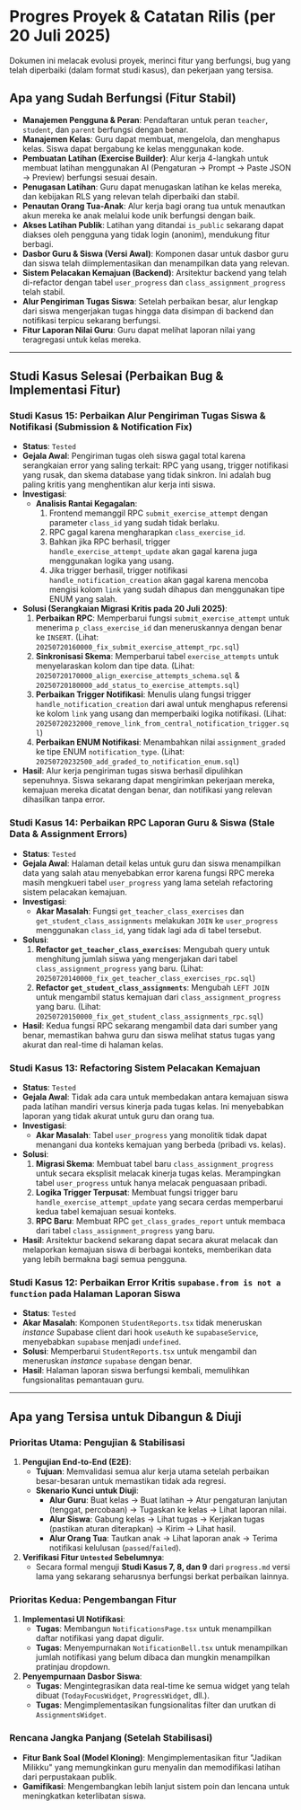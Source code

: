 # Progres Proyek & Catatan Rilis (per 20 Juli 2025)

Dokumen ini melacak evolusi proyek, merinci fitur yang berfungsi, bug yang telah diperbaiki (dalam format studi kasus), dan pekerjaan yang tersisa.

## Apa yang Sudah Berfungsi (Fitur Stabil)

*   **Manajemen Pengguna & Peran**: Pendaftaran untuk peran `teacher`, `student`, dan `parent` berfungsi dengan benar.
*   **Manajemen Kelas**: Guru dapat membuat, mengelola, dan menghapus kelas. Siswa dapat bergabung ke kelas menggunakan kode.
*   **Pembuatan Latihan (Exercise Builder)**: Alur kerja 4-langkah untuk membuat latihan menggunakan AI (Pengaturan -> Prompt -> Paste JSON -> Preview) berfungsi sesuai desain.
*   **Penugasan Latihan**: Guru dapat menugaskan latihan ke kelas mereka, dan kebijakan RLS yang relevan telah diperbaiki dan stabil.
*   **Penautan Orang Tua-Anak**: Alur kerja bagi orang tua untuk menautkan akun mereka ke anak melalui kode unik berfungsi dengan baik.
*   **Akses Latihan Publik**: Latihan yang ditandai `is_public` sekarang dapat diakses oleh pengguna yang tidak login (anonim), mendukung fitur berbagi.
*   **Dasbor Guru & Siswa (Versi Awal)**: Komponen dasar untuk dasbor guru dan siswa telah diimplementasikan dan menampilkan data yang relevan.
*   **Sistem Pelacakan Kemajuan (Backend)**: Arsitektur backend yang telah di-refactor dengan tabel `user_progress` dan `class_assignment_progress` telah stabil.
*   **Alur Pengiriman Tugas Siswa**: Setelah perbaikan besar, alur lengkap dari siswa mengerjakan tugas hingga data disimpan di backend dan notifikasi terpicu sekarang berfungsi.
*   **Fitur Laporan Nilai Guru**: Guru dapat melihat laporan nilai yang teragregasi untuk kelas mereka.

---

## Studi Kasus Selesai (Perbaikan Bug & Implementasi Fitur)

### Studi Kasus 15: Perbaikan Alur Pengiriman Tugas Siswa & Notifikasi (Submission & Notification Fix)
- **Status**: `Tested`
- **Gejala Awal**: Pengiriman tugas oleh siswa gagal total karena serangkaian error yang saling terkait: RPC yang usang, trigger notifikasi yang rusak, dan skema database yang tidak sinkron. Ini adalah bug paling kritis yang menghentikan alur kerja inti siswa.
- **Investigasi**:
    - **Analisis Rantai Kegagalan**:
        1.  Frontend memanggil RPC `submit_exercise_attempt` dengan parameter `class_id` yang sudah tidak berlaku.
        2.  RPC gagal karena mengharapkan `class_exercise_id`.
        3.  Bahkan jika RPC berhasil, trigger `handle_exercise_attempt_update` akan gagal karena juga menggunakan logika yang usang.
        4.  Jika trigger berhasil, trigger notifikasi `handle_notification_creation` akan gagal karena mencoba mengisi kolom `link` yang sudah dihapus dan menggunakan tipe ENUM yang salah.
- **Solusi (Serangkaian Migrasi Kritis pada 20 Juli 2025)**:
    1.  **Perbaikan RPC**: Memperbarui fungsi `submit_exercise_attempt` untuk menerima `p_class_exercise_id` dan meneruskannya dengan benar ke `INSERT`. (Lihat: `20250720160000_fix_submit_exercise_attempt_rpc.sql`)
    2.  **Sinkronisasi Skema**: Memperbarui tabel `exercise_attempts` untuk menyelaraskan kolom dan tipe data. (Lihat: `20250720170000_align_exercise_attempts_schema.sql` & `20250720180000_add_status_to_exercise_attempts.sql`)
    3.  **Perbaikan Trigger Notifikasi**: Menulis ulang fungsi trigger `handle_notification_creation` dari awal untuk menghapus referensi ke kolom `link` yang usang dan memperbaiki logika notifikasi. (Lihat: `20250720232000_remove_link_from_central_notification_trigger.sql`)
    4.  **Perbaikan ENUM Notifikasi**: Menambahkan nilai `assignment_graded` ke tipe ENUM `notification_type`. (Lihat: `20250720232500_add_graded_to_notification_enum.sql`)
- **Hasil**: Alur kerja pengiriman tugas siswa berhasil dipulihkan sepenuhnya. Siswa sekarang dapat mengirimkan pekerjaan mereka, kemajuan mereka dicatat dengan benar, dan notifikasi yang relevan dihasilkan tanpa error.

### Studi Kasus 14: Perbaikan RPC Laporan Guru & Siswa (Stale Data & Assignment Errors)
- **Status**: `Tested`
- **Gejala Awal**: Halaman detail kelas untuk guru dan siswa menampilkan data yang salah atau menyebabkan error karena fungsi RPC mereka masih mengkueri tabel `user_progress` yang lama setelah refactoring sistem pelacakan kemajuan.
- **Investigasi**:
    - **Akar Masalah**: Fungsi `get_teacher_class_exercises` dan `get_student_class_assignments` melakukan `JOIN` ke `user_progress` menggunakan `class_id`, yang tidak lagi ada di tabel tersebut.
- **Solusi**:
    1.  **Refactor `get_teacher_class_exercises`**: Mengubah query untuk menghitung jumlah siswa yang mengerjakan dari tabel `class_assignment_progress` yang baru. (Lihat: `20250720140000_fix_get_teacher_class_exercises_rpc.sql`)
    2.  **Refactor `get_student_class_assignments`**: Mengubah `LEFT JOIN` untuk mengambil status kemajuan dari `class_assignment_progress` yang baru. (Lihat: `20250720150000_fix_get_student_class_assignments_rpc.sql`)
- **Hasil**: Kedua fungsi RPC sekarang mengambil data dari sumber yang benar, memastikan bahwa guru dan siswa melihat status tugas yang akurat dan real-time di halaman kelas.

### Studi Kasus 13: Refactoring Sistem Pelacakan Kemajuan
- **Status**: `Tested`
- **Gejala Awal**: Tidak ada cara untuk membedakan antara kemajuan siswa pada latihan mandiri versus kinerja pada tugas kelas. Ini menyebabkan laporan yang tidak akurat untuk guru dan orang tua.
- **Investigasi**:
    - **Akar Masalah**: Tabel `user_progress` yang monolitik tidak dapat menangani dua konteks kemajuan yang berbeda (pribadi vs. kelas).
- **Solusi**:
    1.  **Migrasi Skema**: Membuat tabel baru `class_assignment_progress` untuk secara eksplisit melacak kinerja tugas kelas. Merampingkan tabel `user_progress` untuk hanya melacak penguasaan pribadi.
    2.  **Logika Trigger Terpusat**: Membuat fungsi trigger baru `handle_exercise_attempt_update` yang secara cerdas memperbarui kedua tabel kemajuan sesuai konteks.
    3.  **RPC Baru**: Membuat RPC `get_class_grades_report` untuk membaca dari tabel `class_assignment_progress` yang baru.
- **Hasil**: Arsitektur backend sekarang dapat secara akurat melacak dan melaporkan kemajuan siswa di berbagai konteks, memberikan data yang lebih bermakna bagi semua pengguna.

### Studi Kasus 12: Perbaikan Error Kritis `supabase.from is not a function` pada Halaman Laporan Siswa
- **Status**: `Tested`
- **Akar Masalah**: Komponen `StudentReports.tsx` tidak meneruskan *instance* Supabase client dari hook `useAuth` ke `supabaseService`, menyebabkan `supabase` menjadi `undefined`.
- **Solusi**: Memperbarui `StudentReports.tsx` untuk mengambil dan meneruskan *instance* `supabase` dengan benar.
- **Hasil**: Halaman laporan siswa berfungsi kembali, memulihkan fungsionalitas pemantauan guru.

---

## Apa yang Tersisa untuk Dibangun & Diuji

### Prioritas Utama: Pengujian & Stabilisasi
1.  **Pengujian End-to-End (E2E)**:
    *   **Tujuan**: Memvalidasi semua alur kerja utama setelah perbaikan besar-besaran untuk memastikan tidak ada regresi.
    *   **Skenario Kunci untuk Diuji**:
        *   **Alur Guru**: Buat kelas -> Buat latihan -> Atur pengaturan lanjutan (tenggat, percobaan) -> Tugaskan ke kelas -> Lihat laporan nilai.
        *   **Alur Siswa**: Gabung kelas -> Lihat tugas -> Kerjakan tugas (pastikan aturan diterapkan) -> Kirim -> Lihat hasil.
        *   **Alur Orang Tua**: Tautkan anak -> Lihat laporan anak -> Terima notifikasi kelulusan (`passed`/`failed`).
2.  **Verifikasi Fitur `Untested` Sebelumnya**:
    *   Secara formal menguji **Studi Kasus 7, 8, dan 9** dari `progress.md` versi lama yang sekarang seharusnya berfungsi berkat perbaikan lainnya.

### Prioritas Kedua: Pengembangan Fitur
1.  **Implementasi UI Notifikasi**:
    *   **Tugas**: Membangun `NotificationsPage.tsx` untuk menampilkan daftar notifikasi yang dapat digulir.
    *   **Tugas**: Menyempurnakan `NotificationBell.tsx` untuk menampilkan jumlah notifikasi yang belum dibaca dan mungkin menampilkan pratinjau dropdown.
2.  **Penyempurnaan Dasbor Siswa**:
    *   **Tugas**: Mengintegrasikan data real-time ke semua widget yang telah dibuat (`TodayFocusWidget`, `ProgressWidget`, dll.).
    *   **Tugas**: Mengimplementasikan fungsionalitas filter dan urutkan di `AssignmentsWidget`.

### Rencana Jangka Panjang (Setelah Stabilisasi)
*   **Fitur Bank Soal (Model Kloning)**: Mengimplementasikan fitur "Jadikan Milikku" yang memungkinkan guru menyalin dan memodifikasi latihan dari perpustakaan publik.
*   **Gamifikasi**: Mengembangkan lebih lanjut sistem poin dan lencana untuk meningkatkan keterlibatan siswa.
